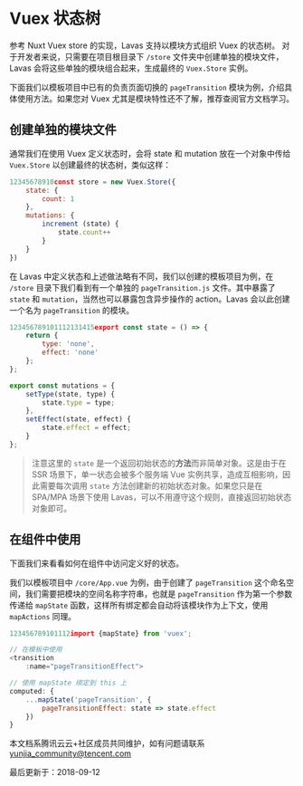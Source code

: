 # Vuex 状态树

参考 Nuxt Vuex store 的实现，Lavas 支持以模块方式组织 Vuex 的状态树。 对于开发者来说，只需要在项目根目录下 `/store` 文件夹中创建单独的模块文件，Lavas 会将这些单独的模块组合起来，生成最终的 `Vuex.Store` 实例。

下面我们以模板项目中已有的负责页面切换的 `pageTransition` 模块为例，介绍具体使用方法。如果您对 Vuex 尤其是模块特性还不了解，推荐查阅官方文档学习。

## 创建单独的模块文件

通常我们在使用 Vuex 定义状态时，会将 state 和 mutation 放在一个对象中传给 `Vuex.Store` 以创建最终的状态树，类似这样：

```javascript
12345678910const store = new Vuex.Store({
    state: {
        count: 1
    },
    mutations: {
        increment (state) {
            state.count++
        }
    }
})
```

在 Lavas 中定义状态和上述做法略有不同，我们以创建的模板项目为例，在 `/store` 目录下我们看到有一个单独的 `pageTransition.js` 文件。其中暴露了 `state` 和 `mutation`，当然也可以暴露包含异步操作的 action。Lavas 会以此创建一个名为 `pageTransition` 的模块。

```javascript
123456789101112131415export const state = () => {
    return {
        type: 'none',
        effect: 'none'
    };
};

export const mutations = {
    setType(state, type) {
        state.type = type;
    },
    setEffect(state, effect) {
        state.effect = effect;
    }
};
```

> 注意这里的 `state` 是一个返回初始状态的**方法**而非简单对象。这是由于在 SSR 场景下，单一状态会被多个服务端 Vue 实例共享，造成互相影响，因此需要每次调用 `state` 方法创建新的初始状态对象。如果您只是在 SPA/MPA 场景下使用 Lavas，可以不用遵守这个规则，直接返回初始状态对象即可。

## 在组件中使用

下面我们来看看如何在组件中访问定义好的状态。

我们以模板项目中 `/core/App.vue` 为例，由于创建了 `pageTransition` 这个命名空间，我们需要把模块的空间名称字符串，也就是 `pageTransition` 作为第一个参数传递给 `mapState` 函数，这样所有绑定都会自动将该模块作为上下文，使用 `mapActions` 同理。

```javascript
123456789101112import {mapState} from 'vuex';

// 在模板中使用
<transition
    :name="pageTransitionEffect">

// 使用 mapState 绑定到 this 上
computed: {
    ...mapState('pageTransition', {
        pageTransitionEffect: state => state.effect
    })
}
```

本文档系腾讯云云+社区成员共同维护，如有问题请联系 yunjia_community@tencent.com

最后更新于：2018-09-12
